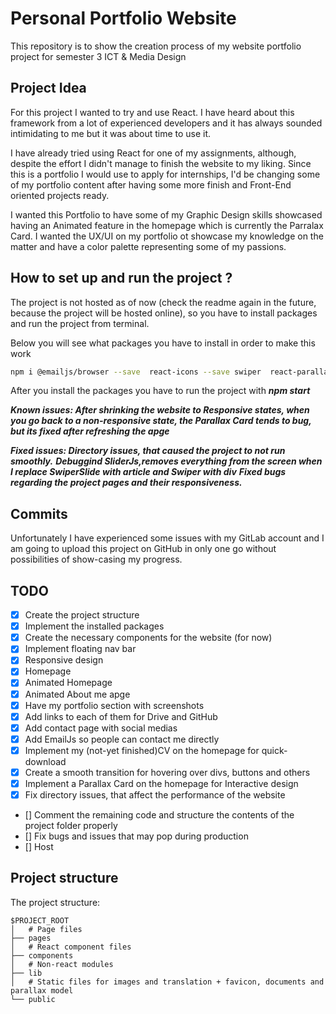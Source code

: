 # Personal Portfolio Website

This repository is to show the creation process of my website portfolio project for semester 3 ICT & Media Design

## Project Idea

For this project I wanted to try and use React. I have heard about this framework from a lot of experienced developers and it has always sounded intimidating to me but it was about time to use it. 

I have already tried using React for one of my assignments, although, despite the effort I didn't manage to finish the website to my liking.
Since this is a portfolio I would use to apply for internships, I'd be changing some of my portfolio content after having some more finish and Front-End oriented projects ready.

I wanted this Portfolio to have some of my Graphic Design skills showcased having an Animated feature in the homepage which is currently the Parralax Card. I wanted the UX/UI on my portfolio ot showcase my knowledge on the matter and have a color palette representing some of my passions. 

## How to set up and run the project ?

The project is not hosted as of now (check the readme again in the future, because the project will be hosted online), so you have to install packages and run the project from terminal. 

Below you will see what packages you have to install in order to make this work

```bash
npm i @emailjs/browser --save  react-icons --save swiper  react-parallax-card --save
```

After you install the packages you have to run the project with ***npm start***

***Known issues: After shrinking the website to Responsive states, when you go back to a non-responsive state, the Parallax Card tends to bug, but its fixed after refreshing the apge***

***Fixed issues: Directory issues, that caused the project to not run smoothly.***
***Debuggind SliderJs,removes everything from the screen when I replace SwiperSlide with article and Swiper with div***
***Fixed bugs regarding the project pages and their responsiveness.***


## Commits

Unfortunately I have experienced some issues with my GitLab account and I am going to upload this project on GitHub in only one go without possibilities of show-casing my progress.

## TODO
- [X] Create the project structure
- [X] Implement the installed packages
- [X] Create the necessary components for the website (for now)
- [X] Implement floating nav bar
- [X] Responsive design
- [X] Homepage 
- [X] Animated Homepage
- [X] Animated About me apge
- [X] Have my portfolio section with screenshots
- [X] Add links to each of them for Drive and GitHub
- [X] Add contact page with social medias
- [X] Add EmailJs so people can contact me directly 
- [X] Implement my (not-yet finished)CV on the homepage for quick-download
- [X] Create a smooth transition for hovering over divs, buttons and others
- [X] Implement a Parallax Card on the homepage for Interactive design
- [X] Fix directory issues, that affect the performance of the website
- [] Comment the remaining code and structure the contents of the project folder properly 
- [] Fix bugs and issues that may pop during production
- [] Host

## Project structure

The project structure: 
```
$PROJECT_ROOT
│   # Page files
├── pages
│   # React component files
├── components
│   # Non-react modules
├── lib
│   # Static files for images and translation + favicon, documents and parallax model
└── public
```
